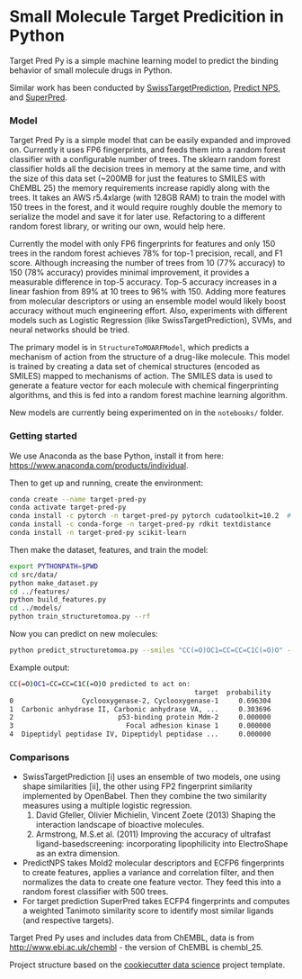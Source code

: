 # Small Molecule Target Predicition in Python
Target Pred Py is a simple machine learning model to predict the binding behavior of small molecule drugs in Python.

Similar work has been conducted by [SwissTargetPrediction](http://www.swisstargetprediction.ch/), [Predict NPS](https://www.predictnps.com/), and [SuperPred](http://prediction.charite.de/).

### Model
Target Pred Py is a simple model that can be easily expanded and improved on.
Currently it uses FP6 fingerprints, and feeds them into a random forest classifier with a configurable number of trees. 
The sklearn random forest classifier holds all the decision trees in memory at the same time, and with the size of this data set (~200MB for just the features to SMILES with ChEMBL 25) the memory requirements increase rapidly along with the trees. 
It takes an AWS r5.4xlarge (with 128GB RAM) to train the model with 150 trees in the forest, and it would require roughly double the memory to serialize the model and save it for later use. 
Refactoring to a different random forest library, or writing our own, would help here. 

Currently the model with only FP6 fingerprints for features and only 150 trees in the random forest achieves 78% for top-1 precision, recall, and F1 score. 
Although increasing the number of trees from 10 (77% accuracy) to 150 (78% accuracy) provides minimal improvement, it provides a measurable difference in top-5 accuracy.
Top-5 accuracy increases in a linear fashion from 89% at 10 trees to 96% with 150. 
Adding more features from molecular descriptors or using an ensemble model would likely boost accuracy without much engineering effort. 
Also, experiments with different models such as Logistic Regression (like SwissTargetPrediction), SVMs, and neural networks should be tried.  

The primary model is in `StructureToMOARFModel`, which predicts a mechanism of action from the structure of a drug-like molecule.
This model is trained by creating a data set of chemical structures (encoded as SMILES) mapped to mechanisms of action. 
The SMILES data is used to generate a feature vector for each molecule with chemical fingerprinting algorithms, and this is fed into a random forest machine learning algorithm.

New models are currently being experimented on in the `notebooks/` folder.

### Getting started
We use Anaconda as the base Python, install it from here: https://www.anaconda.com/products/individual.

Then to get up and running, create the environment:
```bash
conda create --name target-pred-py
conda activate target-pred-py
conda install -c pytorch -n target-pred-py pytorch cudatoolkit=10.2  # or cpuonly if you don't have CUDA
conda install -c conda-forge -n target-pred-py rdkit textdistance
conda install -n target-pred-py scikit-learn
```
Then make the dataset, features, and train the model:
```bash
export PYTHONPATH=$PWD
cd src/data/
python make_dataset.py 
cd ../features/
python build_features.py
cd ../models/
python train_structuretomoa.py --rf
```
Now you can predict on new molecules:
```bash
python predict_structuretomoa.py --smiles "CC(=O)OC1=CC=CC=C1C(=O)O" --rf   # SMILES string for aspirin (https://pubchem.ncbi.nlm.nih.gov/compound/2244)
```
Example output:
```bash
CC(=O)OC1=CC=CC=C1C(=O)O predicted to act on:
                                              target  probability
0                 Cyclooxygenase-2, Cyclooxygenase-1     0.696304
1  Carbonic anhydrase II, Carbonic anhydrase VA, ...     0.303696
2                          p53-binding protein Mdm-2     0.000000
3                            Focal adhesion kinase 1     0.000000
4  Dipeptidyl peptidase IV, Dipeptidyl peptidase ...     0.000000
```

### Comparisons 
* SwissTargetPrediction \[i] uses an ensemble of two models, one using shape similarities \[ii], the other using FP2 fingerprint similarity implemented by OpenBabel. 
Then they combine the two similarity measures using a multiple logistic regression.
    1. David Gfeller, Olivier Michielin, Vincent Zoete (2013) Shaping the interaction landscape of bioactive molecules.
    2. Armstrong, M.S.et al. (2011) Improving the accuracy of ultrafast ligand-basedscreening: incorporating lipophilicity into ElectroShape as an extra dimension.
* PredictNPS takes  Mold2 molecular descriptors and ECFP6 fingerprints to create features, applies a variance and correlation filter, and then normalizes the data to create one feature vector. 
They feed this into a random forest classifier with 500 trees. 
* For target prediction SuperPred takes ECFP4 fingerprints and computes a weighted Tanimoto similarity score to identify most similar ligands (and respective targets).



Target Pred Py uses and includes data from ChEMBL, data is from http://www.ebi.ac.uk/chembl - the version of ChEMBL is
chembl_25.

Project structure based on the [cookiecutter data science](https://drivendata.github.io/cookiecutter-data-science/) project template.
